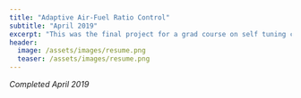 ```yaml
---
title: "Adaptive Air-Fuel Ratio Control"
subtitle: "April 2019"
excerpt: "This was the final project for a grad course on self tuning control."
header:
  image: /assets/images/resume.png
  teaser: /assets/images/resume.png
---
```

*Completed April 2019*